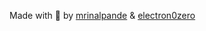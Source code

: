 <span class="links">
    <a href="{{ site.baseurl }}/"><i class="fa fa-home fa-3x sm-padding sm-hover"></i></a>
    <a target="_blank" href="https://www.facebook.com/ingenuity.niituniversity/"><i class="fa fa-facebook-square fa-3x sm-padding sm-hover"></i></a>
    <a target="_blank" href="https://www.instagram.com/ingenuity_fest/"><i class="fa fa-instagram fa-3x sm-padding sm-hover"></i></a>
    <a target="_blank" href="https://www.snapchat.com/add/ingenuity17"><i class="fa fa-snapchat-square fa-3x sm-padding sm-hover"></i></a>
    <a target="_blank" href="https://www.youtube.com/channel/UC0o__VRVXF4C5yVWae7K4Rg"><i class="fa fa-youtube-square fa-3x sm-padding sm-hover"></i></a>
    <a target="_blank" href="mailto:ingenuity@st.niituniversity.in"><i class="fa fa-envelope-o fa-3x sm-padding sm-hover" ></i></a>
</span>

<span> Made with <a target="_blank" style="text-decoration:none;" href="https://www.youtube.com/watch?v=2-OQhot_ml0">&#x1F499;</a> by <a href="https://github.com/mrinalpande">mrinalpande</a> & <a href="https://github.com/electron0zero">electron0zero</a></span>
